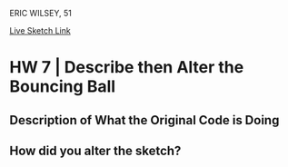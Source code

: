 ERIC WILSEY, 51

[Live Sketch Link](https://ewilsey.github.io/120-work/hw-7/)


# HW 7 | Describe then Alter the Bouncing Ball

## Description of What the Original Code is Doing

<!--

Description of original code.

The original code is painting an algorithmic sketch with a bouncing ball
acting as a continuous paint brush stroke, while remaining in the confines of
the canvas.  

Why is it working the way it is?

The closer you click to 0,0 the slower the ball moves -
creating a thicker more solid line, the further away you click from 0,0 the
faster the ball moves - creating a trailing effect.

What does each line do?

Lines 3 thru 10 creates the 'ball' variable and establishes its parameters.
Lines 12 thru 15 establish the setup function and creates a canvas w/ white bg.
Line 19 draw function starts.
Lines 21 and 22 creates 'Boolean Statements'.
Lines 25 thru 30 are the 'If Statements'.
Line 32 fill object white.
line 33 create object ellipse.
line 34 end draw function.
line 36 establish mouse press function.
line 37 and 38 maps mouse press functions for x and y.
line 39 ends mouse press function.

How can you make the ball change direction?

You can change direction by clicking directly on the canvas. Clicking towards
the top left slows the ball down, clicking towards the bottom speeds the ball
up. This also translates to how drastically the balls direction will change, top
left clicks are slowest and cause slighter changes, bottom of canvas clicks are
the most drastic on direction. Note: clicking on the same point twice will not
change the speed or direction of the ball, the clicks must be in separate
coordinates.

-->


## How did you alter the sketch?

<!--

Made the canvas full screen.
Changed the background color to 'black'.
Shorted the gaps between functions from 3 to 2 lines.
Changed stroke to change color with the fill and the transparency based on balls
y coordinate.
Changed colors and transparency of ellipse to change depending on the x and y
coordinates of the ball.
Added a second, bigger ball, that will leave the confines of canvas but will
also return. This helps to break up solid colored areas a bit and adds depth.

-->
